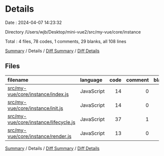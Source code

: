 # Details

Date : 2024-04-07 14:23:32

Directory /Users/wjb/Desktop/mini-vue2/src/my-vue/core/instance

Total : 4 files,  78 codes, 1 comments, 29 blanks, all 108 lines

[Summary](results.md) / Details / [Diff Summary](diff.md) / [Diff Details](diff-details.md)

## Files
| filename | language | code | comment | blank | total |
| :--- | :--- | ---: | ---: | ---: | ---: |
| [src/my-vue/core/instance/index.js](/src/my-vue/core/instance/index.js) | JavaScript | 14 | 0 | 6 | 20 |
| [src/my-vue/core/instance/init.js](/src/my-vue/core/instance/init.js) | JavaScript | 14 | 0 | 5 | 19 |
| [src/my-vue/core/instance/lifecycle.js](/src/my-vue/core/instance/lifecycle.js) | JavaScript | 37 | 1 | 11 | 49 |
| [src/my-vue/core/instance/render.js](/src/my-vue/core/instance/render.js) | JavaScript | 13 | 0 | 7 | 20 |

[Summary](results.md) / Details / [Diff Summary](diff.md) / [Diff Details](diff-details.md)